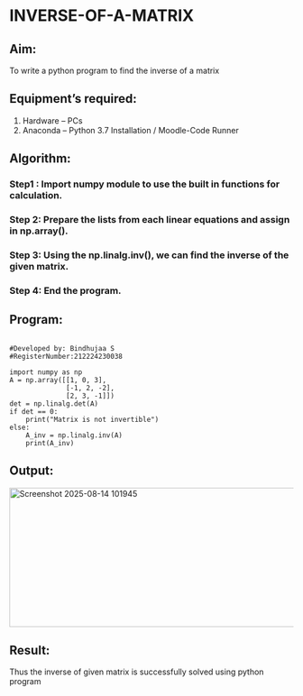 # INVERSE-OF-A-MATRIX
## Aim:
To write a python program to find the inverse of a matrix
## Equipment’s required:
1. 	Hardware – PCs
2. 	Anaconda – Python 3.7 Installation / Moodle-Code Runner
## Algorithm:
### Step1 : Import numpy module to use the built in functions for calculation.
### Step 2: Prepare the lists from each linear equations and assign in np.array().
### Step 3: Using the np.linalg.inv(), we can find the inverse of the given matrix.
### Step 4: End the program.

## Program:
```

#Developed by: Bindhujaa S
#RegisterNumber:212224230038

import numpy as np
A = np.array([[1, 0, 3],
              [-1, 2, -2],
              [2, 3, -1]])
det = np.linalg.det(A)
if det == 0:
    print("Matrix is not invertible")
else:
    A_inv = np.linalg.inv(A)
    print(A_inv)
```
    
## Output:
<img width="1143" height="247" alt="Screenshot 2025-08-14 101945" src="https://github.com/user-attachments/assets/c19500b5-86ac-4dcc-83f5-c1ea2da42a95" />

## Result:
Thus the inverse of given matrix is successfully solved using python program

